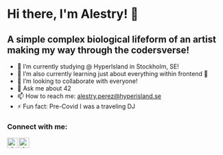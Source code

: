 # Hi there, I'm Alestry! 👋 

## A simple complex biological lifeform of an artist making my way through the codersverse!
- 🔭 I’m currently studying @ HyperIsland in Stockholm, SE!
- 🌱 I’m also currently learning just about everything within frontend 🤣
- 👯 I’m looking to collaborate with everyone!
- 💬 Ask me about 42
- 📫 How to reach me: alestry.perez@hyperisland.se
- ⚡ Fun fact: Pre-Covid I was a traveling DJ

### Connect with me:
<a href="https://www.linkedin.com/in/alestryperez/">
  <img align="left" alt="alestryPerez | LinkedIn" width="24" height="24" src="https://cdn.jsdelivr.net/npm/simple-icons@v3/icons/linkedin.svg" />
</a>
<a href="https://www.instagram.com/alestry.perez/">
  <img align="left" alt="alestryPerez | Instagram" width="24" height="24" src="https://cdn.jsdelivr.net/npm/simple-icons@v3/icons/instagram.svg" />
</a>

